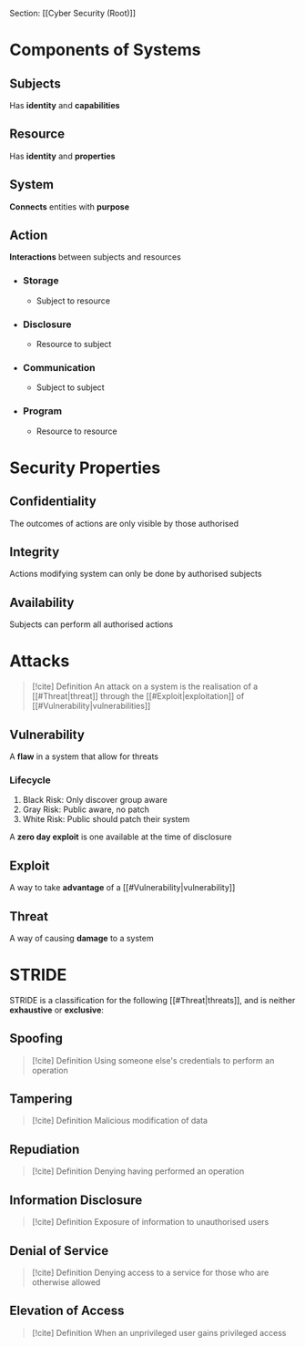 Section: [[Cyber Security (Root)]]
# Components of Systems

## Subjects

Has **identity** and **capabilities**
## Resource

Has **identity** and **properties**
## System

**Connects** entities with **purpose**
## Action

**Interactions** between subjects and resources

- ### **Storage**
	- Subject to resource
- ### **Disclosure**
	- Resource to subject
- ### **Communication**
	- Subject to subject
- ### **Program**
	- Resource to resource
# Security Properties

## Confidentiality

The outcomes of actions are only visible by those authorised
## Integrity

Actions modifying system can only be done by authorised subjects
## Availability

Subjects can perform all authorised actions
# Attacks

>[!cite] Definition
>An attack on a system is the realisation of a [[#Threat|threat]] through the [[#Exploit|exploitation]] of [[#Vulnerability|vulnerabilities]]
## Vulnerability

A **flaw** in a system that allow for threats
### Lifecycle

1. Black Risk: Only discover group aware
2. Gray Risk: Public aware, no patch
3. White Risk: Public should patch their system

A **zero day exploit** is one available at the time of disclosure
## Exploit

A way to take **advantage** of a [[#Vulnerability|vulnerability]]
## Threat

A way of causing **damage** to a system

# STRIDE

STRIDE is a classification for the following [[#Threat|threats]], and is neither **exhaustive** or **exclusive**:
## Spoofing

>[!cite] Definition
>Using someone else's credentials to perform an operation
## Tampering

>[!cite] Definition
>Malicious modification of data
## Repudiation

>[!cite] Definition
>Denying having performed an operation
## Information Disclosure

>[!cite] Definition
>Exposure of information to unauthorised users
## Denial of Service

>[!cite] Definition
>Denying access to a service for those who are otherwise allowed
## Elevation of Access

>[!cite] Definition
>When an unprivileged user gains privileged access







